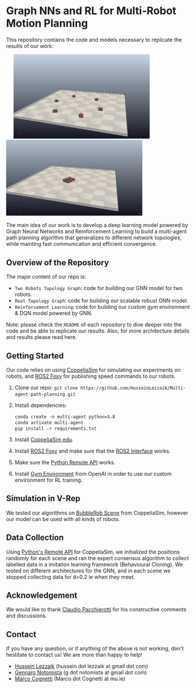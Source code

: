 # Graph NNs and RL for Multi-Robot Motion Planning

This repository contains the code and models necessary to replicate the results of our work:

<p float="center">
  <img src="consensus_graph1.PNG" width="370" hspace="20"/>
  <img src="consensus_graph2.PNG" width="370" /> 
</p>

The main idea of our work is to develop a deep learning model powered by Graph Neural Networks and Reinforcement Learning to build a multi-agent path planning algorithm that generalizes to different network topologies, while mainting fast communication and efficient convergence.

## Overview of the Repository

The major content of our repo is:

* `Two Robots Topology Graph`: code for building our GNN model for two robots.
* `Real Topology Graph`: code for building our scalable robust GNN model.
* `Reinforcement Learning`: code for building our custom gym environment & DQN model powered by GNN.

Note: please check the `README` of each repository to dive deeper into the code and be able to replicate our results. Also, for more architecture details and results please read here.

## Getting Started
Our code relies on using [CoppeliaSim](https://www.coppeliarobotics.com/)  for simulating our experiments on robots, and [ROS2 Foxy](https://docs.ros.org/en/foxy/index.html) for publishing speed commands to our robots. 

1.  Clone our repo: `git clone https://github.com/HusseinLezzaik/Multi-agent-path-planning.git`

2.  Install dependencies:
    ```
    conda create -n multi-agent python=3.8
    conda activate multi-agent
    pip install -r requirements.txt
    ```
    
3. Install [CoppeliaSim edu](https://www.coppeliarobotics.com/downloads).

4. Install [ROS2 Foxy](https://docs.ros.org/en/foxy/Installation.html) and make sure that the [ROS2 Interface](https://www.coppeliarobotics.com/helpFiles/en/ros2Interface.htm) works.

5. Make sure the [Python Remote API](https://www.coppeliarobotics.com/helpFiles/en/remoteApiFunctionsPython.htm) works.

6. Install [Gym Environment](https://gym.openai.com/docs/) from OpenAI in order to use our custom environment for RL training.

## Simulation in V-Rep 
We tested our algorithms on [BubbleRob Scene](https://www.coppeliarobotics.com/helpFiles/en/externalControllerTutorial.htm) from CoppeliaSim, however our model can be used with all kinds of robots.

## Data Collection 
Using  [Python's Remote API](https://www.coppeliarobotics.com/helpFiles/en/remoteApiFunctionsPython.htm) for CoppeliaSim, we initialized the positions randomly for each scene and ran the expert consensus algorithm to collect labelled data in a
imitation learning framework (Behavioural Cloning). We tested on different architectures for the GNN, and in each scene we stopped collecting data for d=0.2 ie when they meet.

## Acknowledgement
We would like to thank [Claudio Pacchierotti](https://team.inria.fr/rainbow/team/claudio-pacchierotti/) for his constructive comments and discussions.

## Contact
If you have any question, or if anything of the above is not working, don't hestitate to contact us! We are more than happy to help!
* [Hussein Lezzaik](https://www.husseinlezzaik.com/) (hussein dot lezzaik at gmail dot com)
* [Gennaro Notomista](https://www.gnotomista.com/) (g dot notomista at gmail dot com)
* [Marco Cognetti](https://www.maynoothuniversity.ie/faculty-science-engineering/our-people/marco-cognetti) (Marco dot Cognetti at mu.ie)

